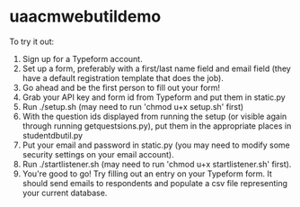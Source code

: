 # uaacmwebutildemo

To try it out:
1. Sign up for a Typeform account.
2. Set up a form, preferably with a first/last name field and email field (they have a default registration template that does the job).
3. Go ahead and be the first person to fill out your form!
4. Grab your API key and form id from Typeform and put them in static.py
5. Run ./setup.sh (may need to run 'chmod u+x setup.sh' first)
6. With the question ids displayed from running the setup (or visible again through running getquestsions.py), put them in the appropriate places in studentdbutil.py
7. Put your email and password in static.py (you may need to modify some security settings on your email account).
8. Run ./startlistener.sh (may need to run 'chmod u+x startlistener.sh' first).
9. You're good to go! Try filling out an entry on your Typeform form. It should send emails to respondents and populate a csv file representing your current database.
